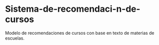 # Sistema-de-recomendaci-n-de-cursos
Modelo de recomendaciones de cursos con base en texto de materias de escuelas.
